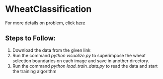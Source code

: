# WheatClassification
For more details on problem, click [here](https://www.kaggle.com/c/global-wheat-detection/data)

## Steps to Follow:
1. Download the data from the given link
2. Run the command *python visualize.py* to superimpose the wheat selection boundaries on each image and save in another directory.
3. Run the command *python load_train_data.py* to read the data and start the training algorithm
